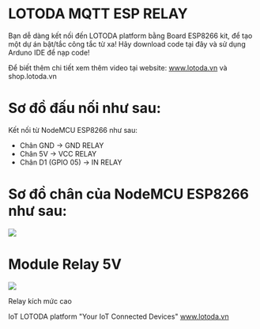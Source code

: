 # LOTODA MQTT ESP RELAY

Bạn dễ dàng kết nối đến LOTODA platform bằng Board ESP8266 kit, để tạo một dự án bật/tắc công tắc từ xa! Hãy download code tại đây và sử dụng Arduno IDE để nạp code!

Để biết thêm chi tiết xem thêm video tại website: www.lotoda.vn và shop.lotoda.vn

# Sơ đồ đấu nối như sau:

Kết nối từ NodeMCU ESP8266 như sau:

- Chân GND -> GND RELAY 
- Chân 5V -> VCC RELAY 
- Chân D1 (GPIO 05) -> IN RELAY

# Sơ đồ chân của NodeMCU ESP8266 như sau:
![](https://raw.githubusercontent.com/lotoda/Lotoda-Mqtt-Esp/master/nodemcudevkit_v1-0_io.jpg)

# Module Relay 5V
![](https://dientuduykhoi.vn/image/cache/catalog/module-cambien/module-relay-5vdc-1-kenh-1-550x550w.jpg.webp)

Relay kích mức cao

IoT LOTODA platform "Your IoT Connected Devices" www.lotoda.vn
